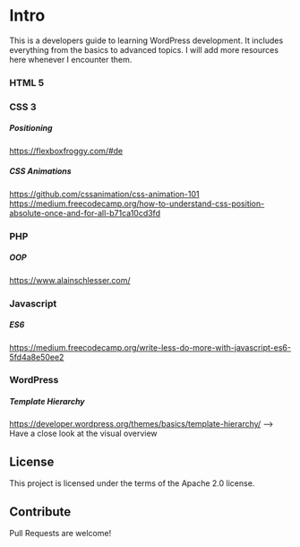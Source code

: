 # Intro
This is a developers guide to learning WordPress development. It includes everything from the basics to advanced topics.
I will add more resources here whenever I encounter them.


### HTML 5

### CSS 3
##### Positioning
https://flexboxfroggy.com/#de

##### CSS Animations
https://github.com/cssanimation/css-animation-101  
https://medium.freecodecamp.org/how-to-understand-css-position-absolute-once-and-for-all-b71ca10cd3fd

### PHP
##### OOP
https://www.alainschlesser.com/

### Javascript
##### ES6
https://medium.freecodecamp.org/write-less-do-more-with-javascript-es6-5fd4a8e50ee2

### WordPress
##### Template Hierarchy
https://developer.wordpress.org/themes/basics/template-hierarchy/ --> Have a close look at the visual overview

## License

This project is licensed under the terms of the Apache 2.0 license.

## Contribute

Pull Requests are welcome!

